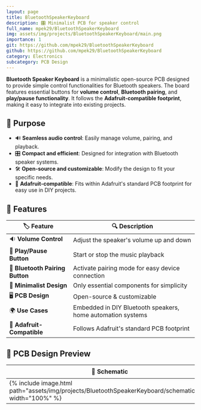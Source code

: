 ```yaml
---
layout: page
title: BluetoothSpeakerKeyboard
description: 🎛️ Minimalist PCB for speaker control
full_name: mpek29/BluetoothSpeakerKeyboard
img: assets/img/projects/BluetoothSpeakerKeyboard/main.png
importance: 1
git: https://github.com/mpek29/BluetoothSpeakerKeyboard
github: https://github.com/mpek29/BluetoothSpeakerKeyboard
category: Electronics
subcategory: PCB Design
---
```



**Bluetooth Speaker Keyboard** is a minimalistic open-source PCB designed to provide simple control functionalities for Bluetooth speakers. The board features essential buttons for **volume control**, **Bluetooth pairing**, and **play/pause functionality**. It follows the **Adafruit-compatible footprint**, making it easy to integrate into existing projects.

## 🎯 Purpose

- 🔊 **Seamless audio control**: Easily manage volume, pairing, and playback.
- 🎛️ **Compact and efficient**: Designed for integration with Bluetooth speaker systems.
- 🛠️ **Open-source and customizable**: Modify the design to fit your specific needs.
- 🔌 **Adafruit-compatible**: Fits within Adafruit's standard PCB footprint for easy use in DIY projects.

## 📝 Features

| 🏷️ Feature        | 🔍 Description |
|----------------|-------------|
| 🔉 **Volume Control** | Adjust the speaker's volume up and down |
| 🔄 **Play/Pause Button** | Start or stop the music playback |
| 🔵 **Bluetooth Pairing Button** | Activate pairing mode for easy device connection |
| 🔧 **Minimalist Design** | Only essential components for simplicity |
| 🖥️ **PCB Design** | Open-source & customizable |
| 🌍 **Use Cases** | Embedded in DIY Bluetooth speakers, home automation systems |
| 🔌 **Adafruit-Compatible** | Follows Adafruit's standard PCB footprint |

## 📐 PCB Design Preview

| 📜 Schematic | 🖥️ PCB Layout | 🏗️ 3D |
|-----------|-----------|-----------|
| {% include image.html path="assets/img/projects/BluetoothSpeakerKeyboard/schematic.png" width="100%" %} | {% include image.html path="assets/img/projects/BluetoothSpeakerKeyboard/pcb_layout.png" width="100%" %} | {% include image.html path="assets/img/projects/BluetoothSpeakerKeyboard/3d.png" width="100%" %} |

